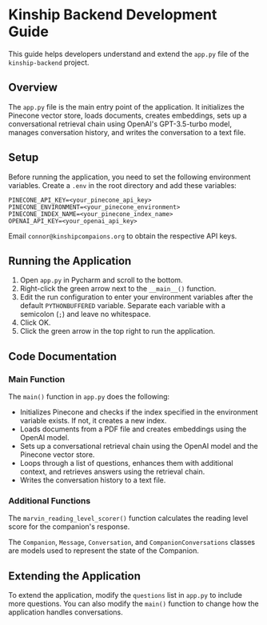 # Kinship Backend Development Guide

This guide helps developers understand and extend the `app.py` file of the `kinship-backend` project.

## Overview

The `app.py` file is the main entry point of the application. It initializes the Pinecone vector store, loads documents, creates embeddings, sets up a conversational retrieval chain using OpenAI's GPT-3.5-turbo model, manages conversation history, and writes the conversation to a text file.

## Setup 

Before running the application, you need to set the following environment variables. Create a `.env` in the root directory and add these variables:

```
PINECONE_API_KEY=<your_pinecone_api_key>
PINECONE_ENVIRONMENT=<your_pinecone_environment>
PINECONE_INDEX_NAME=<your_pinecone_index_name>
OPENAI_API_KEY=<your_openai_api_key>
```
Email `connor@kinshipcompaions.org` to obtain the respective API keys.

## Running the Application

1. Open `app.py` in Pycharm and scroll to the bottom.
2. Right-click the green arrow next to the `__main__()` function.
3. Edit the run configuration to enter your environment variables after the default `PYTHONBUFFERED` variable. Separate each variable with a semicolon (`;`) and leave no whitespace.
4. Click OK.
5. Click the green arrow in the top right to run the application.

## Code Documentation

### Main Function

The `main()` function in `app.py` does the following:

- Initializes Pinecone and checks if the index specified in the environment variable exists. If not, it creates a new index.
- Loads documents from a PDF file and creates embeddings using the OpenAI model.
- Sets up a conversational retrieval chain using the OpenAI model and the Pinecone vector store.
- Loops through a list of questions, enhances them with additional context, and retrieves answers using the retrieval chain.
- Writes the conversation history to a text file.

### Additional Functions

The `marvin_reading_level_scorer()` function calculates the reading level score for the companion's response.

The `Companion`, `Message`, `Conversation`, and `CompanionConversations` classes are models used to represent the state of the Companion.

## Extending the Application

To extend the application, modify the `questions` list in `app.py` to include more questions. You can also modify the `main()` function to change how the application handles conversations.